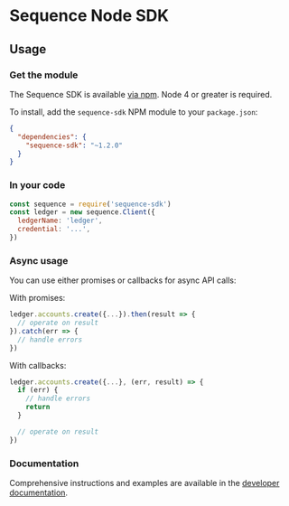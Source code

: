 # Sequence Node SDK

## Usage

### Get the module

The Sequence SDK is available
[via npm](https://www.npmjs.com/package/sequence-sdk). Node 4 or greater is
required.

To install, add the `sequence-sdk` NPM module to your `package.json`:

```json
{
  "dependencies": {
    "sequence-sdk": "~1.2.0"
  }
}
```

### In your code

```js
const sequence = require('sequence-sdk')
const ledger = new sequence.Client({
  ledgerName: 'ledger',
  credential: '...',
})
```

### Async usage

You can use either promises or callbacks for async API calls:

With promises:

```js
ledger.accounts.create({...}).then(result => {
  // operate on result
}).catch(err => {
  // handle errors
})
```

With callbacks:

```js
ledger.accounts.create({...}, (err, result) => {
  if (err) {
    // handle errors
    return
  }

  // operate on result
})
```

### Documentation

Comprehensive instructions and examples are available in the
[developer documentation](https://dashboard.seq.com/docs).
